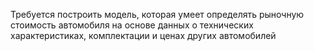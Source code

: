 Требуется построить модель, которая умеет определять рыночную стоимость автомобиля на основе данных о технических характеристиках, комплектации и ценах других автомобилей